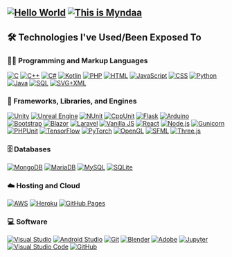 <!--
**myndaaa/myndaaa** is a ✨ _special_ ✨ repository because its `README.md` (this file) appears on your GitHub profile.

Here are some ideas to get you started:

- 🔭 I’m currently working on ...
- 🌱 I’m currently learning ...
- 👯 I’m looking to collaborate on ...
- 🤔 I’m looking for help with ...
- 💬 Ask me about ...
- 📫 How to reach me: ...
- 😄 Pronouns: ...
- ⚡ Fun fact: ...
-->


<h2>
 <a href="https://git.io/typing-svg"><img src="https://readme-typing-svg.demolab.com?font=Honk&size=60&pause=1000&color=BDF778&center=true&vCenter=true&repeat=false&random=false&width=900&height=150&lines=%F0%9F%8C%8F+Hello+World+%F0%9F%8C%8E" alt="Hello World" /></a>
 <a href="https://git.io/typing-svg"><img src="https://readme-typing-svg.demolab.com?font=roboto&size=25&pause=1000&color=BDF778&background=FFFFFF0B&center=true&vCenter=true&random=false&width=900&height=100&lines=I'm+a+Comp+Sci+Student+%F0%9F%92%BB;Majoring+in+Artifical+Intelligence+%F0%9F%8C%9E;And+Software+Development+%F0%9F%8C%91" alt="This is Myndaa" /></a>
</h2>


<h2>🛠️ Technologies I've Used/Been Exposed To</h2>

  <h3>👨‍💻 Programming and Markup Languages</h3>

  <p>
    <a href="#"><img alt="C" src="https://custom-icon-badges.demolab.com/badge/C-03599C.svg?logo=c-in-hexagon&logoColor=white"></a>
    <a href="#"><img alt="C++" src="https://custom-icon-badges.demolab.com/badge/C++-9C033A.svg?logo=cpp2&logoColor=white"></a>
    <a href="#"><img alt="C#" src="https://custom-icon-badges.demolab.com/badge/C%23-68217A.svg?logo=cs2&logoColor=white"></a>
    <a href="#"><img alt="Kotlin" src="https://img.shields.io/badge/Kotlin-0095D5.svg?logo=kotlin&logoColor=white"></a>
    <a href="#"><img alt="PHP" src="https://img.shields.io/badge/PHP-777BB4.svg?logo=php&logoColor=white"></a>
    <a href="#"><img alt="HTML" src="https://img.shields.io/badge/HTML-E34F26.svg?logo=html5&logoColor=white"></a>
    <a href="#"><img alt="JavaScript" src="https://img.shields.io/badge/JavaScript-F7DF1E.svg?logo=javascript&logoColor=black"></a>
    <a href="#"><img alt="CSS" src="https://img.shields.io/badge/CSS-1572B6.svg?logo=css3&logoColor=white"></a>
    <a href="#"><img alt="Python" src="https://img.shields.io/badge/Python-14354C.svg?logo=python&logoColor=white"></a>
    <a href="#"><img alt="Java" src="https://custom-icon-badges.demolab.com/badge/Java-007396.svg?logo=java&logoColor=white"></a>
    <a href="#"><img alt="SQL" src="https://custom-icon-badges.demolab.com/badge/SQL-025E8C.svg?logo=database&logoColor=white"></a>
    <a href="#"><img alt="SVG+XML" src="https://img.shields.io/badge/SVG%2BXML-e0982c.svg?logo=svg&logoColor=white"></a>
  </p>
 <h3>🧰 Frameworks, Libraries, and Engines</h3>

  <p>
    <a href="#"><img alt="Unity" src="https://img.shields.io/badge/Unity-000000.svg?logo=unity&logoColor=white"></a>
    <a href="#"><img alt="Unreal Engine" src="https://img.shields.io/badge/Unreal%20Engine-313131.svg?logo=unreal-engine&logoColor=white"></a>
    <a href="#"><img alt="NUnit" src="https://custom-icon-badges.demolab.com/badge/NUnit-858585.svg?logo=nunit&logoColor=white"></a>
    <a href="#"><img alt="CppUnit" src="https://custom-icon-badges.demolab.com/badge/CppUnit-008000.svg?logo=cpp&logoColor=white"></a>
    <a href="#"><img alt="Flask" src="https://img.shields.io/badge/Flask-000000.svg?logo=flask&logoColor=white"></a>
    <a href="#"><img alt="Arduino" src="https://img.shields.io/badge/-Arduino-00979D?logo=Arduino&logoColor=white"></a>
    <a href="#"><img alt="Bootstrap" src="https://img.shields.io/badge/Bootstrap-7952B3.svg?logo=bootstrap&logoColor=white"></a>
    <a href="#"><img alt="Blazor" src="https://img.shields.io/badge/Blazor-512BD4.svg?logo=blazor&logoColor=white"></a>
    <a href="#"><img alt="Laravel" src="https://img.shields.io/badge/Laravel-FF2D20.svg?logo=laravel&logoColor=white"></a>
    <a href="#"><img alt="Vanilla JS" src="https://img.shields.io/badge/Vanilla%20JS-F7DF1E.svg?logo=javascript&logoColor=black"></a>
    <a href="#"><img alt="React" src="https://img.shields.io/badge/React-20232a.svg?logo=react&logoColor=%2361DAFB"></a>
    <a href="#"><img alt="Node.js" src="https://img.shields.io/badge/Node.js-43853D.svg?logo=node.js&logoColor=white"></a>
    <a href="#"><img alt="Gunicorn" src="https://img.shields.io/badge/-Gunicorn-499848.svg?logo=gunicorn&logoColor=white"></a>
    <a href="#"><img alt="PHPUnit" src="https://custom-icon-badges.demolab.com/badge/PHPUnit-366488.svg?logo=test-tube&logoColor=white"></a>
    <a href="#"><img alt="TensorFlow" src="https://img.shields.io/badge/TensorFlow-FF6F00.svg?logo=TensorFlow&logoColor=white"></a>
    <a href="#"><img alt="PyTorch" src="https://img.shields.io/badge/PyTorch-EE4C2C.svg?logo=pytorch&logoColor=white"></a>
    <a href="#"><img alt="OpenGL" src="https://img.shields.io/badge/OpenGL-5586A4.svg?logo=opengl&logoColor=white"></a>
    <a href="#"><img alt="SFML" src="https://img.shields.io/badge/SFML-8CC84B.svg?logo=sfml&logoColor=white"></a>
    <a href="#"><img alt="Three.js" src="https://img.shields.io/badge/Three.js-000000.svg?logo=three.js&logoColor=white"></a>
  </p>
  <h3>🗄️ Databases</h3>

  <p>
    <a href="#"><img alt="MongoDB" src="https://img.shields.io/badge/MongoDB-4ea94b.svg?logo=mongodb&logoColor=white"></a>
    <a href="#"><img alt="MariaDB" src="https://img.shields.io/badge/MariaDB-003545.svg?logo=mariadb&logoColor=white"></a>
    <a href="#"><img alt="MySQL" src="https://img.shields.io/badge/MySQL-00f.svg?logo=mysql&logoColor=white"></a>
    <a href="#"><img alt="SQLite" src="https://img.shields.io/badge/SQLite-07405e.svg?logo=sqlite&logoColor=white"></a>
  </p>

  <h3>☁️ Hosting and Cloud</h3>

  <p>
    <a href="#"><img alt="AWS" src="https://img.shields.io/badge/AWS-232F3E.svg?logo=amazon-aws&logoColor=white"></a>
    <a href="#"><img alt="Heroku" src="https://img.shields.io/badge/Heroku-430098.svg?logo=heroku&logoColor=white"></a>
    <a href="#"><img alt="GitHub Pages" src="https://img.shields.io/badge/GitHub%20Pages-327FC7.svg?logo=github&logoColor=white"></a>
  </p>

  <h3>💻 Software</h3>

  <p>
    <a href="#"><img alt="Visual Studio" src="https://img.shields.io/badge/Visual%20Studio-5C2D91.svg?logo=visual-studio&logoColor=white"></a>
    <a href="#"><img alt="Android Studio" src="https://img.shields.io/badge/Android%20Studio-3DDC84?logo=android&logoColor=white"></a>
    <a href="#"><img alt="Git" src="https://img.shields.io/badge/Git-F05033.svg?logo=git&logoColor=white"></a>
    <a href="#"><img alt="Blender" src="https://img.shields.io/badge/Blender-F5792A.svg?logo=blender&logoColor=white"></a>
    <a href="#"><img alt="Adobe" src="https://img.shields.io/badge/Adobe-FF0000.svg?logo=adobe&logoColor=white"></a>
    <a href="#"><img alt="Jupyter" src="https://img.shields.io/badge/Jupyter-F37626.svg?logo=Jupyter&logoColor=white"></a>
    <a href="#"><img alt="Visual Studio Code" src="https://img.shields.io/badge/Visual%20Studio%20Code-0078d7.svg?logo=visual-studio-code&logoColor=white"></a>
    <a href="#"><img alt="GitHub" src="https://img.shields.io/badge/GitHub-181717.svg?logo=github&logoColor=white"></a>
  </p>


